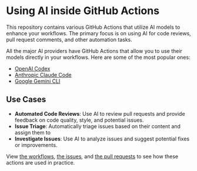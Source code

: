 # Using AI inside GitHub Actions

This repository contains various GitHub Actions that utilize AI models to enhance your workflows. The primary focus is on using AI for code reviews, pull request comments, and other automation tasks.

All the major AI providers have GitHub Actions that allow you to use their models directly in your workflows. Here are some of the most popular ones:

- [OpenAI Codex](https://github.com/openai/codex/tree/main/.github/actions/codex)
- [Anthropic Claude Code](https://github.com/anthropics/claude-code-action)
- [Google Gemini CLI](https://github.com/google-gemini/gemini-cli-action)

## Use Cases

- **Automated Code Reviews**: Use AI to review pull requests and provide feedback on code quality, style, and potential issues.
- **Issue Triage**: Automatically triage issues based on their content and assign them to
- **Investigate Issues**: Use AI to analyze issues and suggest potential fixes or improvements.

View [the workflows](.github/workflows), [the issues](../../issues), and [the pull requests](../../pulls) to see how these actions are used in practice.

